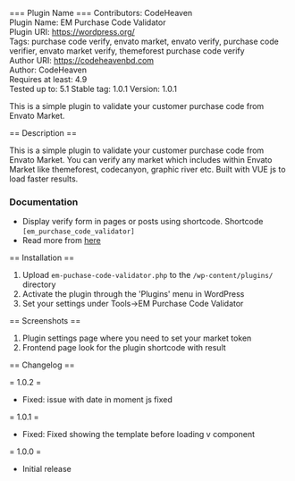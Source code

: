 === Plugin Name ===
Contributors:      CodeHeaven  
Plugin Name:       EM Purchase Code Validator  
Plugin URI:        https://wordpress.org/  
Tags:              purchase code verify, envato market, envato verify, purchase code verifier, envato market verify, themeforest purchase code verify  
Author URI:        https://codeheavenbd.com  
Author:            CodeHeaven  
Requires at least: 4.9  
Tested up to:      5.1
Stable tag:        1.0.1
Version:           1.0.1

This is a simple plugin to validate your customer purchase code from Envato Market.

== Description ==

This is a simple plugin to validate your customer purchase code from Envato Market. You can verify any market which includes within Envato Market like themeforest, codecanyon, graphic river etc. Built with VUE js to load faster results.

### Documentation

* Display verify form in pages or posts using shortcode. Shortcode `[em_purchase_code_validator]`
* Read more from [here](bit.ly/em-purchase-code-validator) 

== Installation ==

1. Upload `em-puchase-code-validator.php` to the `/wp-content/plugins/` directory
1. Activate the plugin through the 'Plugins' menu in WordPress
1. Set your settings under Tools->EM Purchase Code Validator

== Screenshots ==

1. Plugin settings page where you need to set your market token
2. Frontend page look for the plugin shortcode with result


== Changelog ==

= 1.0.2 =
* Fixed: issue with date in moment js fixed

= 1.0.1 =
* Fixed: Fixed showing the template before loading v component

= 1.0.0 =
* Initial release